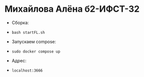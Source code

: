 # Михайлова Алёна б2-ИФСТ-32

* Сборка:
- `bash startFL.sh`

* Запускаем compose:
- `sudo docker compose up`

* Адрес:
- `localhost:3666`


